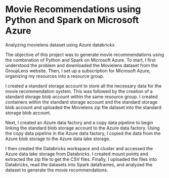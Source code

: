 # Movie Recommendations using Python and Spark on Microsoft Azure
Analyzing movielens dataset using Azure databricks

The objective of this project was to generate movie recommendations using the combination of Python and Spark on Microsoft Azure. To start, I first understood the problem and downloaded the Movielens dataset from the GroupLens website. Then, I set up a subscription for Microsoft Azure, organizing my resources into a resource group.

I created a standard storage account to store all the necessary data for the movie recommendation system. This was followed by the creation of a standard storage blob account within the same resource group. I created containers within the standard storage account and the standard storage blob account and uploaded the Movielens zip file dataset into the standard storage blob account.

Next, I created an Azure data factory and a copy data pipeline to begin linking the standard blob storage account to the Azure data factory. Using the copy data pipeline in the Azure data factory, I copied the data from the Azure blob storage to the Azure data lake storage.

I then created the Databricks workspace and cluster and accessed the Azure data lake storage from Databricks. I created mount points and extracted the zip file to get the CSV files. Finally, I uploaded the files into Databricks, read the datasets into Spark dataframes, and analyzed the dataset to generate the movie recommendations.
